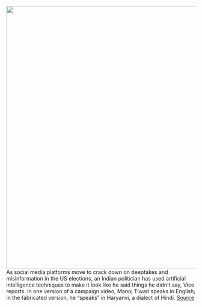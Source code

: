 <img src='https://cdn.vox-cdn.com/thumbor/JAGJzc0krJMwCRBJ13JqgpSSefU=/0x0:1056x643/1200x800/filters:focal(414x228:582x396)/cdn.vox-cdn.com/uploads/chorus_image/image/66332505/indian_politician.0.jpg' width='700px' /><br/>
As social media platforms move to crack down on deepfakes and misinformation in the US elections, an Indian politician has used artificial intelligence techniques to make it look like he said things he didn't say, Vice reports. In one version of a campaign video, Manoj Tiwari speaks in English; in the fabricated version, he “speaks” in Haryanvi, a dialect of Hindi.
<a href='https://www.theverge.com/2020/2/18/21142782/india-politician-deepfakes-ai-elections'> Source <a/>